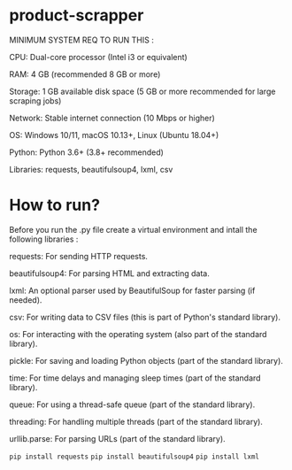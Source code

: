# product-scrapper

MINIMUM SYSTEM REQ TO RUN THIS : 

CPU: Dual-core processor (Intel i3 or equivalent)

RAM: 4 GB (recommended 8 GB or more)

Storage: 1 GB available disk space (5 GB or more recommended for large scraping jobs)

Network: Stable internet connection (10 Mbps or higher)

OS: Windows 10/11, macOS 10.13+, Linux (Ubuntu 18.04+)

Python: Python 3.6+ (3.8+ recommended)

Libraries: requests, beautifulsoup4, lxml, csv

# How to run?

Before you run the .py file create a virtual environment and intall the following libraries : 

requests: For sending HTTP requests.

beautifulsoup4: For parsing HTML and extracting data.

lxml: An optional parser used by BeautifulSoup for faster parsing (if needed).

csv: For writing data to CSV files (this is part of Python's standard library).

os: For interacting with the operating system (also part of the standard library).

pickle: For saving and loading Python objects (part of the standard library).

time: For time delays and managing sleep times (part of the standard library).

queue: For using a thread-safe queue (part of the standard library).

threading: For handling multiple threads (part of the standard library).

urllib.parse: For parsing URLs (part of the standard library).

` pip install requests `
` pip install beautifulsoup4 `
` pip install lxml `




